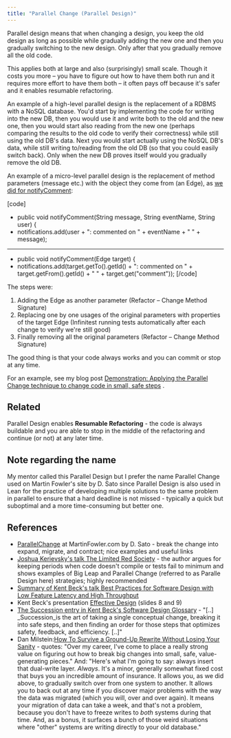 ```yaml
---
title: "Parallel Change (Parallel Design)"
---
```

Parallel design means that when changing a design, you keep the old design as long as possible while gradually adding the new one and then you gradually switching to the new design. Only after that you gradually remove all the old code.

This applies both at large and also (surprisingly) small scale. Though it costs you more – you have to figure out how to have them both run and it requires more effort to have them both – it often pays off because it's safer and it enables resumable refactoring.

An example of a high-level parallel design is the replacement of a RDBMS with a NoSQL database. You'd start by implementing the code for writing into the new DB, then you would use it and write both to the old and the new one, then you would start also reading from the new one (perhaps comparing the results to the old code to verify their correctness) while still using the old DB's data. Next you would start actually using the NoSQL DB's data, while still writing to/reading from the old DB (so that you could easily switch back). Only when the new DB proves itself would you gradually remove the old DB.

An example of a micro-level parallel design is the replacement of method parameters (message etc.) with the object they come from (an Edge), as [we did for notifyComment](https://github.com/iterate/codecamp2012/commit/cc04f0bb60d8260456049790793d462ce8810ef2#diff-1):

[code]
- public void notifyComment(String message, String eventName, String user) {
- notifications.add(user + ": commented on " + eventName + " " + message);
---
+ public void notifyComment(Edge target) {
+ notifications.add(target.getTo().getId() + ": commented on " + target.getFrom().getId() + " " + target.get("comment"));
[/code]

The steps were:

1. Adding the Edge as another parameter (Refactor – Change Method Signature)
2. Replacing one by one usages of the original parameters with properties of the target Edge (Infinitest running tests automatically after each change to verify we're still good)
3. Finally removing all the original parameters (Refactor – Change Method Signature)

The good thing is that your code always works and you can commit or stop at any time.

For an example, see my blog post [Demonstration: Applying the Parallel Change technique to change code in small, safe steps](/2017/02/03/demonstration-applying-the-parallel-change-technique-to-change-code-in-small-safe-steps/) .

## Related

Parallel Design enables **Resumable Refactoring** - the code is always buildable and you are able to stop in the middle of the refactoring and continue (or not) at any later time.

## Note regarding the name

My mentor called this Parallel Design but I prefer the name Parallel Change used on Martin Fowler's site by D. Sato since Parallel Design is also used in Lean for the practice of developing multiple solutions to the same problem in parallel to ensure that a hard deadline is not missed - typically a quick but suboptimal and a more time-consuming but better one.

## References

* [ParallelChange](http://martinfowler.com/bliki/ParallelChange.html) at MartinFowler.com by D. Sato - break the change into expand, migrate, and contract; nice examples and useful links
* [Joshua Kerievsky's talk The Limited Red Society](http://www.infoq.com/presentations/The-Limited-Red-Society) - the author argues for keeping periods when code doesn't compile or tests fail to minimum and shows examples of Big Leap and Parallel Change (referred to as Paralle Design here) strategies; highly recommended
* [Summary of Kent Beck's talk Best Practices for Software Design with Low Feature Latency and High Throughput](https://theholyjava.wordpress.com/2012/03/12/kent-beck-best-practices-for-software-design-with-low-feature-latency-and-high-throughput/)
* Kent Beck's presentation [Effective Design](http://www.slideshare.net/deimos/kent-beck-effective-design) (slides 8 and 9)
* [The Succession entry in Kent Beck's Software Design Glossary](https://www.facebook.com/notes/facebook-engineering/software-design-glossary/10150309412413920) - "[..] _Succession_is the art of taking a single conceptual change, breaking it into safe steps, and then finding an order for those steps that optimizes safety, feedback, and efficiency. [..]"
* Dan Milstein:[How To Survive a Ground-Up Rewrite Without Losing Your Sanity](http://onstartups.com/tabid/3339/bid/97052/Screw-You-Joel-Spolsky-We-re-Rewriting-It-From-Scratch.aspx) - quotes: "Over my career, I've come to place a really strong value on figuring out how to break big changes into small, safe, value-generating pieces." And: "Here's what I'm going to say: always insert that dual-write layer. _Always_. It's a minor, generally somewhat fixed cost that buys you an incredible amount of insurance. It allows you, as we did above, to gradually switch over from one system to another. It allows you to back out at any time if you discover major problems with the way the data was migrated (which you will, over and over again). It means your migration of data can take a week, and that's not a problem, because you don't have to freeze writes to _both_ systems during that time. And, as a bonus, it surfaces a bunch of those weird situations where "other" systems are writing directly to your old database."
